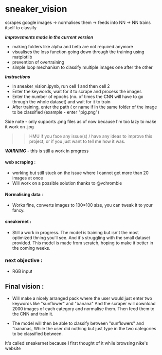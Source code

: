 # sneaker_vision #
scrapes google images -> normalises them -> feeds into NN -> NN trains itself to classify 

***improvements made in the current version***

* making folders like alpha and beta are not required anymore
* visualises the loss function going down through the training using matplotlib
* prevention of overtraining
* simple loop mechanism to classify multiple images one after the other 

***Instructions***
 
* In sneaker_vision.ipynb, run cell 1 and then cell 2 
* Enter the keywords, wait for it to scrape and process the images
* Enter the number of epochs (no. of times the CNN will have to go through the whole dataset) and wait for it to train
* After training, enter the path ( or name if in the same folder of the image to be classified 
(example - enter "pig.png") 

Side note - only supports .png files as of now because I'm too lazy to make it work on .jpg

>> HMU if you face any issue(s) / have any ideas to improve this project, or if you just want to tell me how it was.


***WARNING*** - this is still a work in progress 

#### web scraping :
  * working but still stuck on the issue where I cannot get more than 20 images at once
  * Will work on a possible solution thanks to @vchrombie

#### Normalising data :
  * Works fine, converts images to 100*100 size, you can tweak it to your fancy.    
  
#### sneakernet  :
  * Still a work in progress. The model is training but isn't the most optimized thning you'll see. And it's struggling with the small  dataset provided. This model is made from scratch, hoping to make it better in the coming weeks.
  
### next objective :
  
  * RGB input
  
  
## Final vision  :
 * Will make a nicely arranged pack where the user would just enter two keywords like "sunflower" and "banana"
 And the scraper will download 2000 images of each category and normalise them.
 Then feed them to the CNN and train it. 
 
 * The model will then be able to classify between "sunflowers" and "bananas, 
 While the user did nothing but just type in the two categories to be classified between. 
 
 It's called sneakernet because I first thought of it while browsing nike's website

